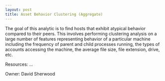 ```yaml
---
layout: post
title: Asset Behavior Clustering (Aggregate)
---
```

The goal of this analytic is to find hosts that exhibit atypical behavior compared to their peers. This involves performing clustering analysis on a large number of features representing behavior of a particular machine including the frequency of parent and child processes running, the types of accounts accessing the machine, the average file size, file extension, drive, etc.

Resources: …

Owner: David Sherwood
